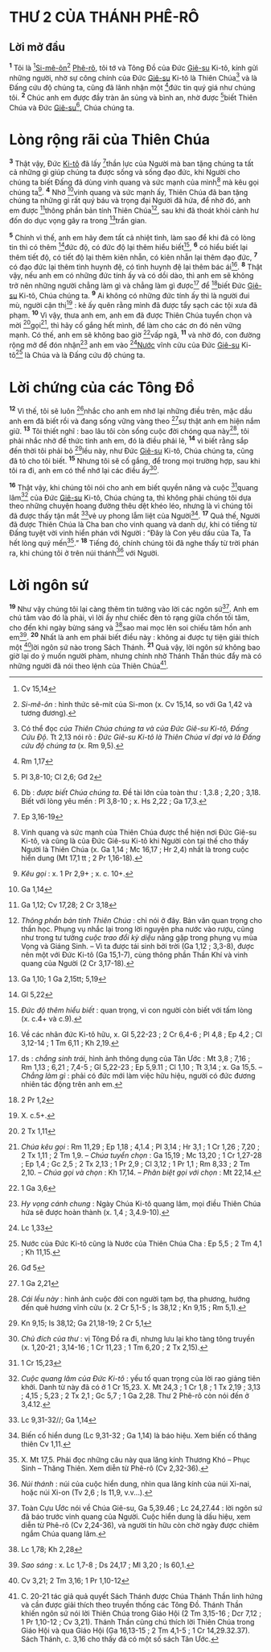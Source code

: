 # THƯ 2 CỦA THÁNH PHÊ-RÔ

## Lời mở đầu

<sup><b>1</b></sup> Tôi là [^1@-5e75f847-e038-4c13-b8b8-2163620e3829][Si-mê-ôn]()[^1-5e75f847-e038-4c13-b8b8-2163620e3829] [Phê-rô](), tôi tớ và Tông Đồ của Đức [Giê-su]() Ki-tô, kính gửi những người, nhờ sự công chính của Đức [Giê-su]() Ki-tô là Thiên Chúa[^2-5e75f847-e038-4c13-b8b8-2163620e3829] và là Đấng cứu độ chúng ta, cũng đã lãnh nhận một [^2@-5e75f847-e038-4c13-b8b8-2163620e3829]đức tin quý giá như chúng tôi. <sup><b>2</b></sup> Chúc anh em được đầy tràn ân sủng và bình an, nhờ được [^3@-5e75f847-e038-4c13-b8b8-2163620e3829]biết Thiên Chúa và Đức [Giê-su]()[^3-5e75f847-e038-4c13-b8b8-2163620e3829], Chúa chúng ta.

# Lòng rộng rãi của Thiên Chúa

<sup><b>3</b></sup> Thật vậy, Đức [Ki-tô]() đã lấy [^4@-5e75f847-e038-4c13-b8b8-2163620e3829]thần lực của Người mà ban tặng chúng ta tất cả những gì giúp chúng ta được sống và sống đạo đức, khi Người cho chúng ta biết Đấng đã dùng vinh quang và sức mạnh của mình[^4-5e75f847-e038-4c13-b8b8-2163620e3829] mà kêu gọi chúng ta[^5-5e75f847-e038-4c13-b8b8-2163620e3829]. <sup><b>4</b></sup> Nhờ [^5@-5e75f847-e038-4c13-b8b8-2163620e3829]vinh quang và sức mạnh ấy, Thiên Chúa đã ban tặng chúng ta những gì rất quý báu và trọng đại Người đã hứa, để nhờ đó, anh em được [^6@-5e75f847-e038-4c13-b8b8-2163620e3829]thông phần bản tính Thiên Chúa[^6-5e75f847-e038-4c13-b8b8-2163620e3829], sau khi đã thoát khỏi cảnh hư đốn do dục vọng gây ra trong [^7@-5e75f847-e038-4c13-b8b8-2163620e3829]trần gian.

<sup><b>5</b></sup> Chính vì thế, anh em hãy đem tất cả nhiệt tình, làm sao để khi đã có lòng tin thì có thêm [^8@-5e75f847-e038-4c13-b8b8-2163620e3829]đức độ, có đức độ lại thêm hiểu biết[^7-5e75f847-e038-4c13-b8b8-2163620e3829], <sup><b>6</b></sup> có hiểu biết lại thêm tiết độ, có tiết độ lại thêm kiên nhẫn, có kiên nhẫn lại thêm đạo đức, <sup><b>7</b></sup> có đạo đức lại thêm tình huynh đệ, có tình huynh đệ lại thêm bác ái[^8-5e75f847-e038-4c13-b8b8-2163620e3829]. <sup><b>8</b></sup> Thật vậy, nếu anh em có những đức tính ấy và có dồi dào, thì anh em sẽ không trở nên những người chẳng làm gì và chẳng làm gì được[^9-5e75f847-e038-4c13-b8b8-2163620e3829] để [^9@-5e75f847-e038-4c13-b8b8-2163620e3829]biết Đức [Giê-su]() Ki-tô, Chúa chúng ta. <sup><b>9</b></sup> Ai không có những đức tính ấy thì là người đui mù, người cận thị[^10-5e75f847-e038-4c13-b8b8-2163620e3829] : kẻ ấy quên rằng mình đã được tẩy sạch các tội xưa đã phạm. <sup><b>10</b></sup> Vì vậy, thưa anh em, anh em đã được Thiên Chúa tuyển chọn và mời [^10@-5e75f847-e038-4c13-b8b8-2163620e3829]gọi[^11-5e75f847-e038-4c13-b8b8-2163620e3829], thì hãy cố gắng hết mình, để làm cho các ơn đó nên vững mạnh. Có thế, anh em sẽ không bao giờ [^11@-5e75f847-e038-4c13-b8b8-2163620e3829]vấp ngã, <sup><b>11</b></sup> và nhờ đó, con đường rộng mở để đón nhận[^12-5e75f847-e038-4c13-b8b8-2163620e3829] anh em vào [^12@-5e75f847-e038-4c13-b8b8-2163620e3829][Nước]() vĩnh cửu của Đức [Giê-su]() Ki-tô[^13-5e75f847-e038-4c13-b8b8-2163620e3829] là Chúa và là Đấng cứu độ chúng ta.

# Lời chứng của các Tông Đồ

<sup><b>12</b></sup> Vì thế, tôi sẽ luôn [^13@-5e75f847-e038-4c13-b8b8-2163620e3829]nhắc cho anh em nhớ lại những điều trên, mặc dầu anh em đã biết rồi và đang sống vững vàng theo [^14@-5e75f847-e038-4c13-b8b8-2163620e3829]sự thật anh em hiện nắm giữ. <sup><b>13</b></sup> Tôi thiết nghĩ : bao lâu tôi còn sống cuộc đời chóng qua này[^14-5e75f847-e038-4c13-b8b8-2163620e3829], tôi phải nhắc nhở để thức tỉnh anh em, đó là điều phải lẽ, <sup><b>14</b></sup> vì biết rằng sắp đến thời tôi phải bỏ [^15@-5e75f847-e038-4c13-b8b8-2163620e3829]lều này, như Đức [Giê-su]() Ki-tô, Chúa chúng ta, cũng đã tỏ cho tôi biết. <sup><b>15</b></sup> Nhưng tôi sẽ cố gắng, để trong mọi trường hợp, sau khi tôi ra đi, anh em có thể nhớ lại các điều ấy[^15-5e75f847-e038-4c13-b8b8-2163620e3829].

<sup><b>16</b></sup> Thật vậy, khi chúng tôi nói cho anh em biết quyền năng và cuộc [^16@-5e75f847-e038-4c13-b8b8-2163620e3829]quang lâm[^16-5e75f847-e038-4c13-b8b8-2163620e3829] của Đức [Giê-su]() Ki-tô, Chúa chúng ta, thì không phải chúng tôi dựa theo những chuyện hoang đường thêu dệt khéo léo, nhưng là vì chúng tôi đã được thấy tận mắt [^17@-5e75f847-e038-4c13-b8b8-2163620e3829]vẻ uy phong lẫm liệt của Người[^17-5e75f847-e038-4c13-b8b8-2163620e3829]. <sup><b>17</b></sup> Quả thế, Người đã được Thiên Chúa là Cha ban cho vinh quang và danh dự, khi có tiếng từ Đấng tuyệt vời vinh hiển phán với Người : “Đây là Con yêu dấu của Ta, Ta hết lòng quý mến[^18-5e75f847-e038-4c13-b8b8-2163620e3829].” <sup><b>18</b></sup> Tiếng đó, chính chúng tôi đã nghe thấy từ trời phán ra, khi chúng tôi ở trên núi thánh[^19-5e75f847-e038-4c13-b8b8-2163620e3829] với Người.

# Lời ngôn sứ

<sup><b>19</b></sup> Như vậy chúng tôi lại càng thêm tin tưởng vào lời các ngôn sứ[^20-5e75f847-e038-4c13-b8b8-2163620e3829]. Anh em chú tâm vào đó là phải, vì lời ấy như chiếc đèn tỏ rạng giữa chốn tối tăm, cho đến khi ngày bừng sáng và [^18@-5e75f847-e038-4c13-b8b8-2163620e3829]sao mai mọc lên soi chiếu tâm hồn anh em[^21-5e75f847-e038-4c13-b8b8-2163620e3829]. <sup><b>20</b></sup> Nhất là anh em phải biết điều này : không ai được tự tiện giải thích một [^19@-5e75f847-e038-4c13-b8b8-2163620e3829]lời ngôn sứ nào trong Sách Thánh. <sup><b>21</b></sup> Quả vậy, lời ngôn sứ không bao giờ lại do ý muốn người phàm, nhưng chính nhờ Thánh Thần thúc đẩy mà có những người đã nói theo lệnh của Thiên Chúa[^22-5e75f847-e038-4c13-b8b8-2163620e3829].

[^1-5e75f847-e038-4c13-b8b8-2163620e3829]: _Si-mê-ôn_ : hình thức sê-mít của Si-mon (x. Cv 15,14, so với Ga 1,42 và tương đương).

[^2-5e75f847-e038-4c13-b8b8-2163620e3829]: Có thể đọc _của Thiên Chúa chúng ta và của Đức Giê-su Ki-tô, Đấng Cứu Độ_. Tt 2,13 nói rõ : _Đức Giê-su Ki-tô là Thiên Chúa vĩ đại và là Đấng cứu độ chúng ta_ (x. Rm 9,5).

[^3-5e75f847-e038-4c13-b8b8-2163620e3829]: Db : _được biết Chúa chúng ta_. Đề tài lớn của toàn thư : 1,3.8 ; 2,20 ; 3,18. Biết với lòng yêu mến : Pl 3,8-10 ; x. Hs 2,22 ; Ga 17,3.

[^4-5e75f847-e038-4c13-b8b8-2163620e3829]: Vinh quang và sức mạnh của Thiên Chúa được thể hiện nơi Đức Giê-su Ki-tô, và cũng là của Đức Giê-su Ki-tô khi Người còn tại thế cho thấy Người là Thiên Chúa (x. Ga 1,14 ; Mc 16,17 ; Hr 2,4) nhất là trong cuộc hiển dung (Mt 17,1 tt ; 2 Pr 1,16-18).

[^5-5e75f847-e038-4c13-b8b8-2163620e3829]: _Kêu gọi_ : x. 1 Pr 2,9+ ; x. c. 10+.

[^6-5e75f847-e038-4c13-b8b8-2163620e3829]: _Thông phần bản tính Thiên Chúa_ : chỉ nói ở đây. Bản văn quan trọng cho thần học. Phụng vụ nhắc lại trong lời nguyện pha nước vào rượu, cũng như trong tư tưởng _cuộc trao đổi kỳ diệu_ năng gặp trong phụng vụ mùa Vọng và Giáng Sinh. – Vì ta được tái sinh bởi trời (Ga 1,12 ; 3,3-8), được nên một với Đức Ki-tô (Ga 15,1-7), cùng thông phần Thần Khí và vinh quang của Người (2 Cr 3,17-18).

[^7-5e75f847-e038-4c13-b8b8-2163620e3829]: _Đức độ thêm hiểu biết_ : quan trọng, vì con người còn biết với tấm lòng (x. c.4+ và c.9).

[^8-5e75f847-e038-4c13-b8b8-2163620e3829]: Về các nhân đức Ki-tô hữu, x. Gl 5,22-23 ; 2 Cr 6,4-6 ; Pl 4,8 ; Ep 4,2 ; Cl 3,12-14 ; 1 Tm 6,11 ; Kh 2,19.

[^9-5e75f847-e038-4c13-b8b8-2163620e3829]: ds : _chẳng sinh trái_, hình ảnh thông dụng của Tân Ước : Mt 3,8 ; 7,16 ; Rm 1,13 ; 6,21 ; 7,4-5 ; Gl 5,22-23 ; Ep 5,9.11 ; Cl 1,10 ; Tt 3,14 ; x. Ga 15,5. – _Chẳng làm gì_ : phải có đức mới làm việc hữu hiệu, người có đức đương nhiên tác động trên anh em.

[^10-5e75f847-e038-4c13-b8b8-2163620e3829]: X. c.5+.

[^11-5e75f847-e038-4c13-b8b8-2163620e3829]: _Chúa kêu gọi_ : Rm 11,29 ; Ep 1,18 ; 4,1.4 ; Pl 3,14 ; Hr 3,1 ; 1 Cr 1,26 ; 7,20 ; 2 Tx 1,11 ; 2 Tm 1,9. – _Chúa tuyển chọn_ : Ga 15,19 ; Mc 13,20 ; 1 Cr 1,27-28 ; Ep 1,4 ; Gc 2,5 ; 2 Tx 2,13 ; 1 Pr 2,9 ; Cl 3,12 ; 1 Pr 1,1 ; Rm 8,33 ; 2 Tm 2,10. – _Chúa gọi và chọn_ : Kh 17,14. – _Phân biệt gọi với chọn_ : Mt 22,14.

[^12-5e75f847-e038-4c13-b8b8-2163620e3829]: _Hy vọng cánh chung_ : Ngày Chúa Ki-tô quang lâm, mọi điều Thiên Chúa hứa sẽ được hoàn thành (x. 1,4 ; 3,4.9-10).

[^13-5e75f847-e038-4c13-b8b8-2163620e3829]: Nước của Đức Ki-tô cũng là Nước của Thiên Chúa Cha : Ep 5,5 ; 2 Tm 4,1 ; Kh 11,15.

[^14-5e75f847-e038-4c13-b8b8-2163620e3829]: _Cái lều này_ : hình ảnh cuộc đời con người tạm bợ, tha phương, hướng đến quê hương vĩnh cửu (x. 2 Cr 5,1-5 ; Is 38,12 ; Kn 9,15 ; Rm 5,1).

[^15-5e75f847-e038-4c13-b8b8-2163620e3829]: _Chủ đích của thư_ : vị Tông Đồ ra đi, nhưng lưu lại kho tàng tông truyền (x. 1,20-21 ; 3,14-16 ; 1 Cr 11,23 ; 1 Tm 6,20 ; 2 Tx 2,15).

[^16-5e75f847-e038-4c13-b8b8-2163620e3829]: _Cuộc quang lâm của Đức Ki-tô_ : yếu tố quan trọng của lời rao giảng tiên khởi. Danh từ này đã có ở 1 Cr 15,23. X. Mt 24,3 ; 1 Cr 1,8 ; 1 Tx 2,19 ; 3,13 ; 4,15 ; 5,23 ; 2 Tx 2,1 ; Gc 5,7 ; 1 Ga 2,28. Thư 2 Phê-rô còn nói đến ở 3,4.12.

[^17-5e75f847-e038-4c13-b8b8-2163620e3829]: Biến cố hiển dung (Lc 9,31-32 ; Ga 1,14) là báo hiệu. Xem biến cố thăng thiên Cv 1,11.

[^18-5e75f847-e038-4c13-b8b8-2163620e3829]: X. Mt 17,5. Phải đọc những câu này qua lăng kính Thương Khó – Phục Sinh – Thăng Thiên. Xem diễn từ Phê-rô (Cv 2,32-36).

[^19-5e75f847-e038-4c13-b8b8-2163620e3829]: _Núi thánh_ : núi của cuộc hiển dung, nhìn qua lăng kính của núi Xi-nai, hoặc núi Xi-on (Tv 2,6 ; Is 11,9, v.v...).

[^20-5e75f847-e038-4c13-b8b8-2163620e3829]: Toàn Cựu Ước nói về Chúa Giê-su, Ga 5,39.46 ; Lc 24,27.44 : lời ngôn sứ đã báo trước vinh quang của Người. Cuộc hiển dung là dấu hiệu, xem diễn từ Phê-rô (Cv 2,24-36), và người tín hữu còn chờ ngày được chiêm ngắm Chúa quang lâm.

[^21-5e75f847-e038-4c13-b8b8-2163620e3829]: _Sao sáng_ : x. Lc 1,7-8 ; Ds 24,17 ; Ml 3,20 ; Is 60,1.

[^22-5e75f847-e038-4c13-b8b8-2163620e3829]: C. 20-21 tác giả quả quyết Sách Thánh được Chúa Thánh Thần linh hứng và cần được giải thích theo truyền thống các Tông Đồ. Thánh Thần khiến ngôn sứ nói lời Thiên Chúa trong Giáo Hội (2 Tm 3,15-16 ; Dcr 7,12 ; 1 Pr 1,10-12 ; Cv 3,21). Thánh Thần cũng chú thích lời Thiên Chúa trong Giáo Hội và qua Giáo Hội (Ga 16,13-15 ; 2 Tm 4,1-5 ; 1 Cr 14,29.32.37). Sách Thánh, c. 3,16 cho thấy đã có một số sách Tân Ước.

[^1@-5e75f847-e038-4c13-b8b8-2163620e3829]: Cv 15,14

[^2@-5e75f847-e038-4c13-b8b8-2163620e3829]: Rm 1,17

[^3@-5e75f847-e038-4c13-b8b8-2163620e3829]: Pl 3,8-10; Cl 2,6; Gđ 2

[^4@-5e75f847-e038-4c13-b8b8-2163620e3829]: Ep 3,16-19

[^5@-5e75f847-e038-4c13-b8b8-2163620e3829]: Ga 1,14

[^6@-5e75f847-e038-4c13-b8b8-2163620e3829]: Ga 1,12; Cv 17,28; 2 Cr 3,18

[^7@-5e75f847-e038-4c13-b8b8-2163620e3829]: Ga 1,10; 1 Ga 2,15tt; 5,19

[^8@-5e75f847-e038-4c13-b8b8-2163620e3829]: Gl 5,22

[^9@-5e75f847-e038-4c13-b8b8-2163620e3829]: 2 Pr 1,2

[^10@-5e75f847-e038-4c13-b8b8-2163620e3829]: 2 Tx 1,11

[^11@-5e75f847-e038-4c13-b8b8-2163620e3829]: 1 Ga 3,6

[^12@-5e75f847-e038-4c13-b8b8-2163620e3829]: Lc 1,33

[^13@-5e75f847-e038-4c13-b8b8-2163620e3829]: Gđ 5

[^14@-5e75f847-e038-4c13-b8b8-2163620e3829]: 1 Ga 2,21

[^15@-5e75f847-e038-4c13-b8b8-2163620e3829]: Kn 9,15; Is 38,12; Ga 21,18-19; 2 Cr 5,1

[^16@-5e75f847-e038-4c13-b8b8-2163620e3829]: 1 Cr 15,23

[^17@-5e75f847-e038-4c13-b8b8-2163620e3829]: Lc 9,31-32//; Ga 1,14

[^18@-5e75f847-e038-4c13-b8b8-2163620e3829]: Lc 1,78; Kh 2,28

[^19@-5e75f847-e038-4c13-b8b8-2163620e3829]: Cv 3,21; 2 Tm 3,16; 1 Pr 1,10-12
